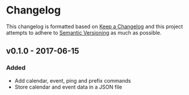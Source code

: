 # Changelog

This changelog is formatted based on [Keep a Changelog](http://keepachangelog.com/) and this project attempts to adhere to [Semantic Versioning](http://semver.org) as much as possible.

## v0.1.0 - 2017-06-15

### Added

- Add calendar, event, ping and prefix commands
- Store calendar and event data in a JSON file